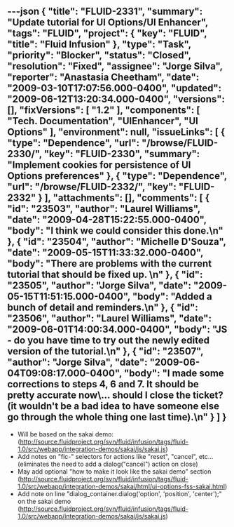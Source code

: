 ---json
{
  "title": "FLUID-2331",
  "summary": "Update tutorial for UI Options/UI Enhancer",
  "tags": "FLUID",
  "project": {
    "key": "FLUID",
    "title": "Fluid Infusion"
  },
  "type": "Task",
  "priority": "Blocker",
  "status": "Closed",
  "resolution": "Fixed",
  "assignee": "Jorge Silva",
  "reporter": "Anastasia Cheetham",
  "date": "2009-03-10T17:07:56.000-0400",
  "updated": "2009-06-12T13:20:34.000-0400",
  "versions": [],
  "fixVersions": [
    "1.2"
  ],
  "components": [
    "Tech. Documentation",
    "UIEnhancer",
    "UI Options"
  ],
  "environment": null,
  "issueLinks": [
    {
      "type": "Dependence",
      "url": "/browse/FLUID-2330/",
      "key": "FLUID-2330",
      "summary": "Implement cookies for persistence of UI Options preferences"
    },
    {
      "type": "Dependence",
      "url": "/browse/FLUID-2332/",
      "key": "FLUID-2332"
    }
  ],
  "attachments": [],
  "comments": [
    {
      "id": "23503",
      "author": "Laurel Williams",
      "date": "2009-04-28T15:22:55.000-0400",
      "body": "I think we could consider this done.\n"
    },
    {
      "id": "23504",
      "author": "Michelle D'Souza",
      "date": "2009-05-15T11:33:32.000-0400",
      "body": "There are problems with the current tutorial that should be fixed up.&#x20;\n"
    },
    {
      "id": "23505",
      "author": "Jorge Silva",
      "date": "2009-05-15T11:51:15.000-0400",
      "body": "Added a bunch of detail and reminders.\n"
    },
    {
      "id": "23506",
      "author": "Laurel Williams",
      "date": "2009-06-01T14:00:34.000-0400",
      "body": "JS - do you have time to try out the newly edited version of the tutorial.\n"
    },
    {
      "id": "23507",
      "author": "Jorge Silva",
      "date": "2009-06-04T09:08:17.000-0400",
      "body": "I made some corrections to steps 4, 6 and 7. It should be pretty accurate now\\... should I close the ticket? (it wouldn't be a bad idea to have someone else go through the whole thing one last time).\n"
    }
  ]
}
---
* Will be based on the sakai demo: (<http://source.fluidproject.org/svn/fluid/infusion/tags/fluid-1.0/src/webapp/integration-demos/sakai/js/sakai.js>)
* Add notes on "flc-" selectors for actions like "reset", "cancel", etc... (eliminates the need to add a dialog("cancel") action on close)
* May add optional "how to make it look like the sakai demo" section (<http://source.fluidproject.org/svn/fluid/infusion/tags/fluid-1.0/src/webapp/integration-demos/sakai/html/ui-options-fss-sakai.html>)
* Add note on line "dialog\_container.dialog('option', 'position', 'center');" on the sakai demo (<http://source.fluidproject.org/svn/fluid/infusion/tags/fluid-1.0/src/webapp/integration-demos/sakai/js/sakai.js>)

        